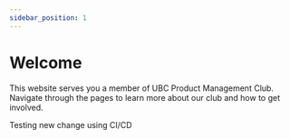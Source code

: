 ```yaml
---
sidebar_position: 1
---
```


# Welcome

This website serves you a member of UBC Product Management Club. Navigate through the pages to learn more about our club and how to get involved.


Testing new change using CI/CD

